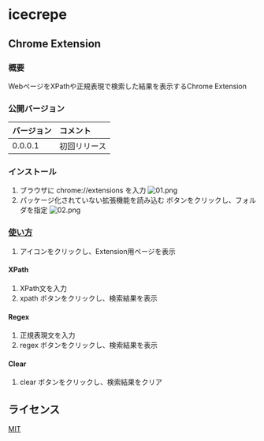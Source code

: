 # icecrepe

## Chrome Extension
### 概要
WebページをXPathや正規表現で検索した結果を表示するChrome Extension

### 公開バージョン
|バージョン|コメント|
|:--|:--|
|0.0.0.1|初回リリース|

### インストール
1. ブラウザに chrome://extensions を入力
![01.png](https://github.com/liveralmask/icecrepe/blob/master/readme/chrome_extension/install/01.png)
2. パッケージ化されていない拡張機能を読み込む ボタンをクリックし、フォルダを指定
![02.png](https://github.com/liveralmask/icecrepe/blob/master/readme/chrome_extension/install/02.png)

### [使い方](https://raw.githubusercontent.com/liveralmask/icecrepe/master/readme/chrome_extension/usage/usage_800x600.mp4)

1. アイコンをクリックし、Extension用ページを表示

#### XPath
1. XPath文を入力
2. xpath ボタンをクリックし、検索結果を表示

#### Regex
1. 正規表現文を入力
2. regex ボタンをクリックし、検索結果を表示

#### Clear
1. clear ボタンをクリックし、検索結果をクリア

## ライセンス
[MIT](https://github.com/liveralmask/icecrepe/blob/master/LICENSE)

